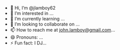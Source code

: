 - 👋 Hi, I’m @jlamboy62
- 👀 I’m interested in ...
- 🌱 I’m currently learning ...
- 💞️ I’m looking to collaborate on ...
- 📫 How to reach me at john.lamboy@gmail.com...
- 😄 Pronouns: ...
- ⚡ Fun fact: I DJ...

<!---
jlamboy62/jlamboy62 is a ✨ special ✨ repository because its `README.md` (this file) appears on your GitHub profile.
You can click the Preview link to take a look at your changes.
--->
